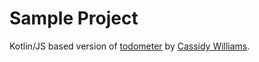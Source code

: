 # Sample Project

Kotlin/JS based version of [todometer](https://github.com/cassidoo/todometer)
by [Cassidy Williams](https://github.com/cassidoo).
